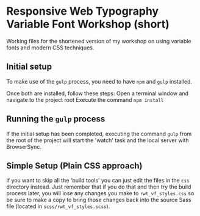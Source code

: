 # Responsive Web Typography Variable Font Workshop (short)
Working files for the shortened version of my workshop on using variable fonts and modern CSS techniques.

## Initial setup
To make use of the `gulp` process, you need to have `npm` and `gulp` installed.

Once both are installed, follow these steps:
Open a terminal window and navigate to the project root
Execute the command `npm install`

## Running the `gulp` process
If the initial setup has been completed, executing the command `gulp` from the root of the project will start the 'watch' task and the local server with BrowserSync.

## Simple Setup (Plain CSS approach)
If you want to skip all the 'build tools' you can just edit the files in the `css` directory instead. Just remember that if you do that and then try the build process later, you will lose any changes you make to `rwt_vf_styles.css` so be sure to make a copy to bring those changes back into the source Sass file (located in `scss/rwt_vf_styles.scss`).